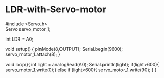 # LDR-with-Servo-motor

#include <Servo.h>                      
Servo servo_motor_1;

int LDR = A0;

void setup()
{
  pinMode(8,OUTPUT);
  Serial.begin(9600);
  servo_motor_1.attach(8);
}

void loop(){
  int light = analogRead(A0);
  Serial.println(light);
  if(light>600){
    servo_motor_1.write(0);}
  else if (light<600){
  servo_motor_1.write(90);
  }
}
